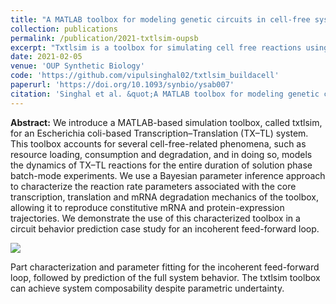 ```yaml
---
title: "A MATLAB toolbox for modeling genetic circuits in cell-free systems"
collection: publications
permalink: /publication/2021-txtlsim-oupsb
excerpt: "Txtlsim is a toolbox for simulating cell free reactions using mass action kinetics I this paper, we show how models of subsystems of a circuit can be individually characterized, and composed into the full system, whose behavior can be accurately predicted.<br/><img src='/images/‎txtlsim_summary.png' height='690' width='600'>"
date: 2021-02-05
venue: 'OUP Synthetic Biology'
code: 'https://github.com/vipulsinghal02/txtlsim_buildacell'
paperurl: 'https://doi.org/10.1093/synbio/ysab007'
citation: 'Singhal et al. &quot;A MATLAB toolbox for modeling genetic circuits in cell-free systems.&quot; <i>Synthetic Biology</i>. Volume 6, Issue 1, 2021, ysab007.'
---
```


**Abstract:**
We introduce a MATLAB-based simulation toolbox, called txtlsim, for an Escherichia coli-based Transcription–Translation (TX–TL) system. This toolbox accounts for several cell-free-related phenomena, such as resource loading, consumption and degradation, and in doing so, models the dynamics of TX–TL reactions for the entire duration of solution phase batch-mode experiments. We use a Bayesian parameter inference approach to characterize the reaction rate parameters associated with the core transcription, translation and mRNA degradation mechanics of the toolbox, allowing it to reproduce constitutive mRNA and protein-expression trajectories. We demonstrate the use of this characterized toolbox in a circuit behavior prediction case study for an incoherent feed-forward loop.

![](/images/txtlsim_summary.png)

Part characterization and parameter fitting for the incoherent feed-forward loop, followed by prediction of the full system behavior. The txtlsim toolbox can achieve system composability despite parametric undertainty. 
